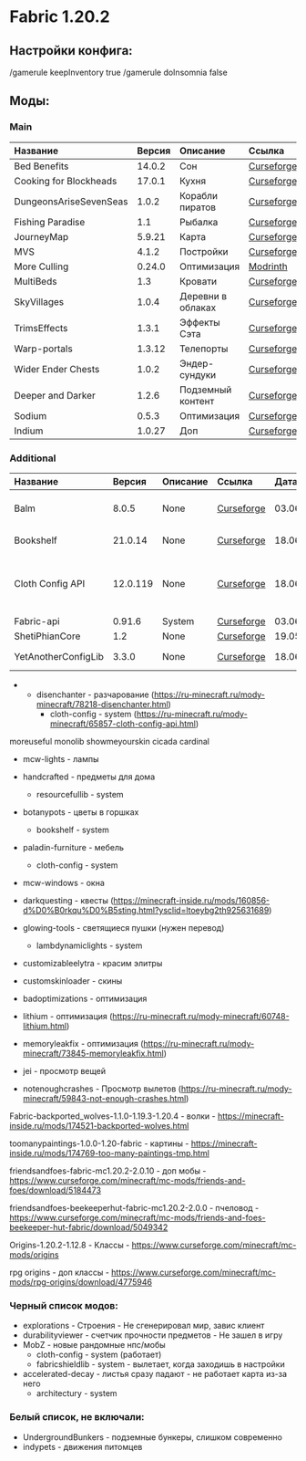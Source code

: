 # Fabric 1.20.2

## Настройки конфига:
/gamerule keepInventory true
/gamerule doInsomnia false

## Моды:

### Main
| Название               | Версия | Описание          | Ссылка                                                                                       | Дата     | Lang   | Children            |
|:-----------------------|:-------|:------------------|:---------------------------------------------------------------------------------------------|:---------|:-------|:--------------------|
| Bed Benefits           | 14.0.2 | Сон               | [Curseforge](https://www.curseforge.com/minecraft/mc-mods/bed-benefits)                      | 18.06.24 | None   | Bookshelf           |
| Cooking for Blockheads | 17.0.1 | Кухня             | [Curseforge](https://www.curseforge.com/minecraft/mc-mods/cooking-for-blockheads-fabric)     | 03.06.24 | None   | Balm                |
| DungeonsAriseSevenSeas | 1.0.2  | Корабли пиратов   | [Curseforge](https://www.curseforge.com/minecraft/mc-mods/when-dungeons-arise-seven-seas)    | 19.05.24 | None   | None                |
| Fishing Paradise       | 1.1    | Рыбалка           | [Curseforge](https://www.curseforge.com/minecraft/mc-mods/fishingparadise)                   | 31.05.24 | Ru     | None                |
| JourneyMap             | 5.9.21 | Карта             | [Curseforge](https://www.curseforge.com/minecraft/mc-mods/journeymap)                        | 19.05.24 | Ru     | None                |
| MVS                    | 4.1.2  | Постройки         | [Curseforge](https://www.curseforge.com/minecraft/mc-mods/moogs-voyager-structures)          | 19.05.24 | None   | None                |
| More Culling           | 0.24.0 | Оптимизация       | [Modrinth](https://modrinth.com/mod/moreculling/version/0.24.0)                              | 18.06.24 | None   | Cloth Config API    |
| MultiBeds              | 1.3    | Кровати           | [Curseforge](https://www.curseforge.com/minecraft/mc-mods/multibeds-fabric)                  | 19.05.24 | Eng    | ShetiPhianCore      |
| SkyVillages            | 1.0.4  | Деревни в облаках | [Curseforge](https://www.curseforge.com/minecraft/mc-mods/sky-villages-fabric)               | 03.06.24 | None   | None                |
| TrimsEffects           | 1.3.1  | Эффекты Сэта      | [Curseforge](https://www.curseforge.com/minecraft/mc-mods/trimseffects)                      | 18.06.24 | None   | None                |
| Warp-portals           | 1.3.12 | Телепорты         | [Curseforge](https://www.curseforge.com/minecraft/mc-mods/warp-portals-portal-teleportation) | 03.06.24 | None   | None                |
| Wider Ender Chests     | 1.0.2  | Эндер-сундуки     | [Curseforge](https://www.curseforge.com/minecraft/mc-mods/wider-ender-chests)                | 18.06.24 | Ru     | Cloth Config API    |
| Deeper and Darker      | 1.2.6  | Подземный контент | [Curseforge](https://www.curseforge.com/minecraft/mc-mods/deeperdarker)                      | 18.06.24 | Ru     | YetAnotherConfigLib |
| Sodium                 | 0.5.3  | Оптимизация       | [Curseforge](https://www.curseforge.com/minecraft/mc-mods/sodium)                            | 19.06.24 | None   | None                |
| Indium                 | 1.0.27 | Доп               | [Curseforge](https://www.curseforge.com/minecraft/mc-mods/indium)                            | 19.06.24 | None   | None                |

### Additional
| Название             | Версия   | Описание | Ссылка                                                                           | Дата     | Lang | Parent                           |
|:---------------------|:---------|:---------|:---------------------------------------------------------------------------------|:---------|:-----|:---------------------------------|
| Balm                 | 8.0.5    | None     | [Curseforge](https://www.curseforge.com/minecraft/mc-mods/balm-fabric)           | 03.06.24 | None | Cooking for Blockheads           |
| Bookshelf            | 21.0.14  | None     | [Curseforge](https://www.curseforge.com/minecraft/mc-mods/bookshelf)             | 18.06.24 | None | Bed Benefits                     |
| Cloth Config API     | 12.0.119 | None     | [Curseforge](https://www.curseforge.com/minecraft/mc-mods/bookshelf)             | 18.06.24 | None | Wider Ender Chests, More Culling |
| Fabric-api           | 0.91.6   | System   | [Curseforge](https://www.curseforge.com/minecraft/mc-mods/fabric-api)            | 03.06.24 | None | None                             |
| ShetiPhianCore       | 1.2      | None     | [Curseforge](https://www.curseforge.com/minecraft/mc-mods/shetiphiancore-fabric) | 19.05.24 | None | MultiBeds                        |
| YetAnotherConfigLib  | 3.3.0    | None     | [Curseforge](https://www.curseforge.com/minecraft/mc-mods/yacl)                  | 18.06.24 | None | Deeper and Darker                |

- - disenchanter - разчарование (https://ru-minecraft.ru/mody-minecraft/78218-disenchanter.html)
	- cloth-config - system (https://ru-minecraft.ru/mody-minecraft/65857-cloth-config-api.html)

moreuseful
monolib
showmeyourskin
cicada
cardinal

- mcw-lights - лампы

- handcrafted - предметы для дома
	- resourcefullib - system
- botanypots - цветы в горшках
	- bookshelf - system
- paladin-furniture - мебель
	- cloth-config - system
- mcw-windows - окна

- darkquesting - квесты (https://minecraft-inside.ru/mods/160856-d%D0%B0rkqu%D0%B5sting.html?ysclid=ltoeybg2th925631689)

- glowing-tools - cветящиеся пушки (нужен перевод)
	- lambdynamiclights - system

- customizableelytra - красим элитры
- customskinloader - скины

- badoptimizations - оптимизация
- lithium - оптимизация (https://ru-minecraft.ru/mody-minecraft/60748-lithium.html)
- memoryleakfix - оптимизация (https://ru-minecraft.ru/mody-minecraft/73845-memoryleakfix.html)

- jei - просмотр вещей

- notenoughcrashes - Просмотр вылетов (https://ru-minecraft.ru/mody-minecraft/59843-not-enough-crashes.html)

Fabric-backported_wolves-1.1.0-1.19.3-1.20.4 - волки - https://minecraft-inside.ru/mods/174521-backported-wolves.html

toomanypaintings-1.0.0-1.20-fabric - картины - https://minecraft-inside.ru/mods/174769-too-many-paintings-tmp.html

friendsandfoes-fabric-mc1.20.2-2.0.10 - доп мобы - https://www.curseforge.com/minecraft/mc-mods/friends-and-foes/download/5184473

friendsandfoes-beekeeperhut-fabric-mc1.20.2-2.0.0 - пчеловод - https://www.curseforge.com/minecraft/mc-mods/friends-and-foes-beekeeper-hut-fabric/download/5049342

Origins-1.20.2-1.12.8 - Классы - https://www.curseforge.com/minecraft/mc-mods/origins

rpg origins - доп классы - https://www.curseforge.com/minecraft/mc-mods/rpg-origins/download/4775946

### Черный список модов:
- explorations - Строения - Не сгенерировал мир, завис клиент
- durabilityviewer - счетчик прочности предметов - Не зашел в игру
- MobZ - новые рандомные нпс/мобы 
	- cloth-config - system (работает)
	- fabricshieldlib - system - вылетает, когда заходишь в настройки
- accelerated-decay - листья сразу падают - не работает карта из-за него
	- architectury - system

### Белый список, не включали:
- UndergroundBunkers - подземные бункеры, слишком современно
- indypets - движения питомцев